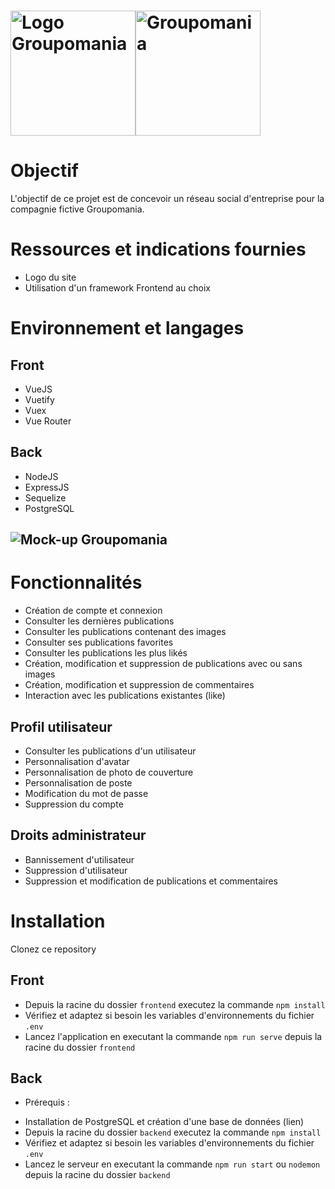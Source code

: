 <h1><img width="200px" alt="Logo Groupomania" src="https://raw.githubusercontent.com/MaelTst/MaelTissot_7_08122021/main/frontend/src/assets/logo_blue_rounded.png" /><img width="200px" alt="Groupomania" src="https://raw.githubusercontent.com/MaelTst/MaelTissot_7_08122021/main/frontend/src/assets/logo_blue_text.png" /></h1>

# Objectif
L'objectif de ce projet est de concevoir un réseau social d'entreprise pour la compagnie fictive Groupomania.

# Ressources et indications fournies
* Logo du site
* Utilisation d'un framework Frontend au choix


# Environnement et langages

## Front
* VueJS
* Vuetify
* Vuex
* Vue Router

## Back
* NodeJS
* ExpressJS
* Sequelize
* PostgreSQL


<h2><img alt="Mock-up Groupomania" src="https://i.imgur.com/Xbc4s3c.jpg" /></h2>

# Fonctionnalités

* Création de compte et connexion
* Consulter les dernières publications
* Consulter les publications contenant des images
* Consulter ses publications favorites
* Consulter les publications les plus likés
* Création, modification et suppression de publications avec ou sans images
* Création, modification et suppression de commentaires
* Interaction avec les publications existantes (like)

## Profil utilisateur
* Consulter les publications d'un utilisateur
* Personnalisation d'avatar
* Personnalisation de photo de couverture
* Personnalisation de poste
* Modification du mot de passe
* Suppression du compte

## Droits administrateur
* Bannissement d'utilisateur
* Suppression d'utilisateur
* Suppression et modification de publications et commentaires



# Installation

Clonez ce repository

## Front

* Depuis la racine du dossier `frontend` executez la commande `npm install`
* Vérifiez et adaptez si besoin les variables d'environnements du fichier `.env`
* Lancez l'application en executant la commande `npm run serve` depuis la racine du dossier `frontend`


## Back

- Prérequis : 
* Installation de PostgreSQL et création d'une base de données (lien)
* Depuis la racine du dossier `backend` executez la commande `npm install`
* Vérifiez et adaptez si besoin les variables d'environnements du fichier `.env`
* Lancez le serveur en executant la commande `npm run start` ou `nodemon` depuis la racine du dossier `backend`